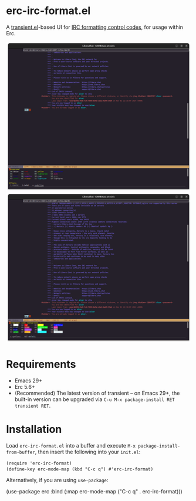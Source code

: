 # erc-irc-format.el

A [transient.el](https://www.gnu.org/software/emacs/manual/html_mono/transient.html)-based UI for [IRC formatting control codes](https://modern.ircdocs.horse/formatting.html), for usage within Erc.

![Foreground selection](.assets/0-fg.png?raw=true "Foreground color selection")
![Background selection](.assets/1-bg.png?raw=true "Background color selection")

# Requirements

* Emacs 29+
* Erc 5.6+
* (Recommended) The latest version of transient – on Emacs 29+, the built-in version can be upgraded via `C-u M-x package-install RET transient RET`.

# Installation

Load `erc-irc-format.el` into a buffer and execute `M-x package-install-from-buffer`, then insert the following into your `init.el`:

```
(require 'erc-irc-format)
(define-key erc-mode-map (kbd "C-c q") #'erc-irc-format)
```

Alternatively, if you are using `use-package`:

(use-package erc
   :bind (:map erc-mode-map ("C-c q" . erc-irc-format)))
